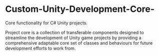 # Custom-Unity-Development-Core-
Core functionality for C# Unity projects.

Project core is a collection of transferable components designed to streamline the development of Unity game projects by providing a comprehensive adaptable core set of classes and behaviours for future development efforts to work from.
